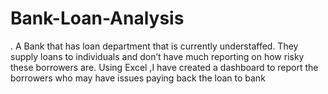 # Bank-Loan-Analysis
. A Bank that has loan department that is currently understaffed. They supply loans to individuals and don’t have much reporting on how risky these borrowers are. Using Excel ,I have created a dashboard to report the borrowers who may have issues paying back the loan to bank
